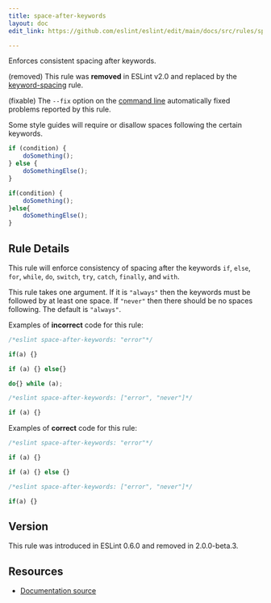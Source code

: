 ```yaml
---
title: space-after-keywords
layout: doc
edit_link: https://github.com/eslint/eslint/edit/main/docs/src/rules/space-after-keywords.md

---
```


Enforces consistent spacing after keywords.

(removed) This rule was **removed** in ESLint v2.0 and replaced by the [keyword-spacing](keyword-spacing) rule.

(fixable) The `--fix` option on the [command line](../user-guide/command-line-interface#--fix) automatically fixed problems reported by this rule.

Some style guides will require or disallow spaces following the certain keywords.

```js
if (condition) {
    doSomething();
} else {
    doSomethingElse();
}

if(condition) {
    doSomething();
}else{
    doSomethingElse();
}
```

## Rule Details

This rule will enforce consistency of spacing after the keywords `if`, `else`, `for`, `while`, `do`, `switch`, `try`, `catch`, `finally`, and `with`.

This rule takes one argument. If it is `"always"` then the keywords must be followed by at least one space. If `"never"`
then there should be no spaces following. The default is `"always"`.

Examples of **incorrect** code for this rule:

```js
/*eslint space-after-keywords: "error"*/

if(a) {}

if (a) {} else{}

do{} while (a);
```

```js
/*eslint space-after-keywords: ["error", "never"]*/

if (a) {}
```

Examples of **correct** code for this rule:

```js
/*eslint space-after-keywords: "error"*/

if (a) {}

if (a) {} else {}
```

```js
/*eslint space-after-keywords: ["error", "never"]*/

if(a) {}
```

## Version

This rule was introduced in ESLint 0.6.0 and removed in 2.0.0-beta.3.

## Resources

* [Documentation source](https://github.com/eslint/eslint/tree/HEAD/docs/src/rules/space-after-keywords.md)
